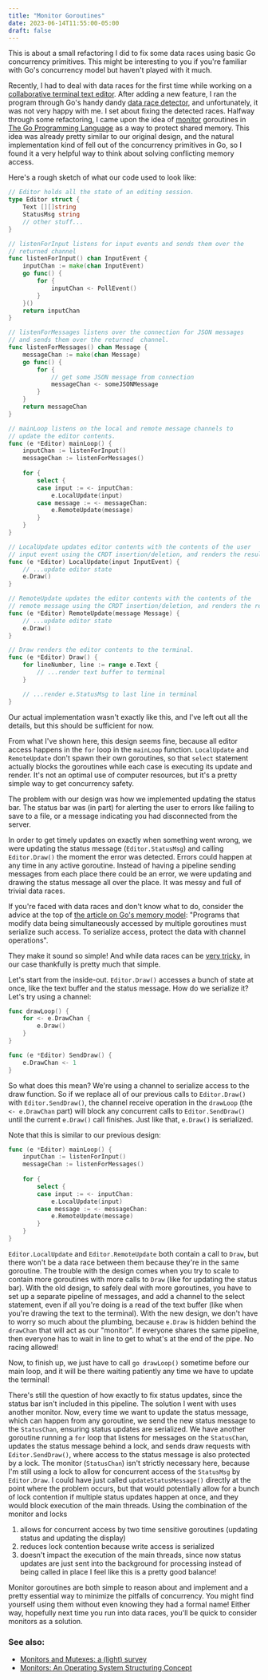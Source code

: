 ```yaml
---
title: "Monitor Goroutines"
date: 2023-06-14T11:55:00-05:00
draft: false
---
```

This is about a small refactoring I did to fix some data races using basic Go concurrency primitives. This might be interesting to you if you're familiar with Go's concurrency model but haven't played with it much.

Recently, I had to deal with data races for the first time while working on a [collaborative terminal text editor](https://github.com/burntcarrot/pairpad). After adding a new feature, I ran the program through Go's handy dandy [data race detector](https://go.dev/doc/articles/race_detector), and unfortunately, it was not very happy with me. I set about fixing the detected races. Halfway through some refactoring, I came upon the idea of [monitor](https://en.wikipedia.org/wiki/Monitor_(synchronization)) goroutines in [The Go Programming Language](https://gopl.io) as a way to protect shared memory. This idea was already pretty similar to our original design, and the natural implementation kind of fell out of the concurrency primitives in Go, so I found it a very helpful way to think about solving conflicting memory access.

Here's a rough sketch of what our code used to look like:
```go
// Editor holds all the state of an editing session.
type Editor struct {
	Text [][]string
	StatusMsg string
	// other stuff...
}

// listenForInput listens for input events and sends them over the
// returned channel
func listenForInput() chan InputEvent {
	inputChan := make(chan InputEvent)
	go func() {
		for {
			inputChan <- PollEvent()
		}
	}()
	return inputChan
}

// listenForMessages listens over the connection for JSON messages
// and sends them over the returned  channel.
func listenForMessages() chan Message {
	messageChan := make(chan Message)
	go func() {
		for {
			// get some JSON message from connection
			messageChan <- someJSONMessage
		}
	}
	return messageChan
}

// mainLoop listens on the local and remote message channels to
// update the editor contents.
func (e *Editor) mainLoop() {
	inputChan := listenForInput()
	messageChan := listenForMessages()
	
	for {
		select {
		case input := <- inputChan:
			e.LocalUpdate(input)
		case message := <- messageChan:
			e.RemoteUpdate(message)	
		}
	}
}

// LocalUpdate updates editor contents with the contents of the user
// input event using the CRDT insertion/deletion, and renders the result.
func (e *Editor) LocalUpdate(input InputEvent) {
	// ...update editor state
	e.Draw()
}

// RemoteUpdate updates the editor contents with the contents of the
// remote message using the CRDT insertion/deletion, and renders the result.
func (e *Editor) RemoteUpdate(message Message) {
	// ...update editor state
	e.Draw()
}

// Draw renders the editor contents to the terminal.
func (e *Editor) Draw() {
	for lineNumber, line := range e.Text {
		// ...render text buffer to terminal
	}

	// ...render e.StatusMsg to last line in terminal
}
```

Our actual implementation wasn't exactly like this, and I've left out all the details, but this should be sufficient for now. 

From what I've shown here, this design seems fine, because all editor access happens in the `for` loop in the `mainLoop` function. `LocalUpdate` and `RemoteUpdate` don't spawn their own goroutines, so that `select` statement actually blocks the goroutines while each case is executing its update and render. It's not an optimal use of computer resources, but it's a pretty simple way to get concurrency safety.

The problem with our design was how we implemented updating the status bar. The status bar was (in part) for alerting the user to errors like failing to save to a file, or a message indicating you had disconnected from the server.

In order to get timely updates on exactly when something went wrong, we were updating the status message (`Editor.StatusMsg`)  and calling `Editor.Draw()` the moment the error was detected. Errors could happen at any time in any active goroutine. Instead of having a pipeline sending messages from each place there could be an error, we were updating and drawing the status message all over the place. It was messy and full of trivial data races.

If you're faced with data races and don't know what to do, consider the advice at the top of [the article on Go's memory model](https://go.dev/ref/mem): "Programs that modify data being simultaneously accessed by multiple goroutines must serialize such access. To serialize access, protect the data with channel operations".

They make it sound so simple! And while data races can be [very tricky]([uber](https://www.uber.com/en-MX/blog/data-race-patterns-in-go/)), in our case thankfully is pretty much that simple.

Let's start from the inside-out. `Editor.Draw()` accesses a bunch of state at once, like the text buffer and the status message. How do we serialize it? Let's try using a channel:

```go
func drawLoop() {
	for <- e.DrawChan {
		e.Draw()
	}
}

func (e *Editor) SendDraw() {
	e.DrawChan <- 1
}
```

So what does this mean? We're using a channel to serialize access to the draw function. So if we replace all of our previous calls to `Editor.Draw()` with `Editor.SendDraw()`, the channel receive operation in the `drawLoop` (the `<- e.DrawChan` part) will block any concurrent calls to `Editor.SendDraw()` until the current `e.Draw()` call finishes. Just like that, `e.Draw()` is serialized.

Note that this is similar to our previous design: 

```go
func (e *Editor) mainLoop() {
	inputChan := listenForInput()
	messageChan := listenForMessages()
	
	for {
		select {
		case input := <- inputChan:
			e.LocalUpdate(input)
		case message := <- messageChan:
			e.RemoteUpdate(message)	
		}
	}
}
```

`Editor.LocalUpdate` and `Editor.RemoteUpdate` both contain a call to `Draw`, but there won't be a data race between them because they're in the same goroutine. The trouble with the design comes when you try to scale to contain more goroutines with more calls to `Draw` (like for updating the status bar). With the old design, to safely deal with more goroutines, you have to set up a separate pipeline of messages, and add a channel to the select statement, even if all you're doing is a read of the text buffer (like when you're drawing the text to the terminal). With the new design, we don't have to worry so much about the plumbing, because `e.Draw` is hidden behind the `drawChan` that will act as our "monitor". If everyone shares the same pipeline, then everyone has to wait in line to get to what's at the end of the pipe. No racing allowed!

Now, to finish up, we just have to call `go drawLoop()` sometime before our main loop, and it will be there waiting patiently any time we have to update the terminal!

There's still the question of how exactly to fix status updates, since the status bar isn't included in this pipeline. The solution I went with uses another monitor. Now, every time we want to update the status message, which can happen from any goroutine, we send the new status message to the `StatusChan`, ensuring status updates are serialized. We have another goroutine running a `for` loop that listens for messages on the `StatusChan`, updates the status message behind a lock, and sends draw requests with `Editor.SendDraw()`, where access to the status message is also protected by a lock. The monitor (`StatusChan`) isn't strictly necessary here, because I'm still using a lock to allow for concurrent access of the `StatusMsg` by `Editor.Draw`. I could have just called `updateStatusMessage()` directly at the point where the problem occurs, but that would potentially allow for a bunch of lock contention if multiple status updates happen at once, and they would block execution of the main threads. Using the combination of the monitor and locks
1. allows for concurrent access by two time sensitive goroutines (updating status and updating the display)
2. reduces lock contention because write access is serialized
3. doesn't impact the execution of the main threads, since now status updates are just sent into the background for processing instead of being called in place
I feel like this is a pretty good balance!

Monitor goroutines are both simple to reason about and implement and a pretty essential way to minimize the pitfalls of concurrency. You might find yourself using them without even knowing they had a formal name! Either way, hopefully next time you run into data races, you'll be quick to consider monitors as a solution.

### See also:
- [Monitors and Mutexes: a (light) survey](https://medium.com/dm03514-tech-blog/golang-monitors-and-mutexes-a-light-survey-84f04f9b7c09)
- [Monitors: An Operating System Structuring Concept](https://dl.acm.org/doi/pdf/10.1145/355620.361161)

